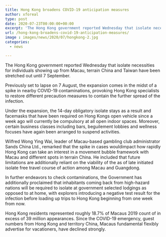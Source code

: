 ```yaml
---
title: Hong Kong broadens COVID-19 anticipation measures
author: xforeal 
type: post
date: 2020-07-23T00:00:00+00:00
excerpt: 'The Hong Kong government reported Wednesday that isolate necessities for individuals showing up from Macau, terrain China and Taiwan have been stretched out until 7 September '
url: /hong-kong-broadens-covid-19-anticipation-measures/
image : images/news/2020/07/hongkong-2.jpg
categories:
  - news

---
```

The Hong Kong government reported Wednesday that isolate necessities for individuals showing up from Macau, terrain China and Taiwan have been stretched out until 7 September. 

Previously set to lapse on 7 August, the expansion comes in the midst of a spike in nearby COVID-19 contaminations, provoking Hong Kong specialists to restore different precaution measures to contain the further spread of the infection. 

Under the expansion, the 14-day obligatory isolate stays as a result and facemasks that have been required on Hong Kongs open vehicle since a week ago will currently be compulsory at all open indoor spaces. Moreover, certain business classes including bars, beguilement lobbies and wellness focuses have again been arranged to suspend activities. 

Wilfred Wong Ying Wai, leader of Macau-based gambling club administrator Sands China Ltd., remarked that the spike in cases wouldimpact how rapidly Hong Kong can take an interest in a movement bubble framework with Macau and different spots in terrain China. He included that future limitations are additionally reliant on the viability of the as of late initiated isolate free travel course of action among Macau and Guangdong. 

In further endeavors to check contaminations, the Government has additionally proclaimed that inhabitants coming back from high-hazard nations will be required to isolate at government selected lodgings as opposed to at home, with explorers introducing a negative test result for the infection before loading up trips to Hong Kong beginning from one week from now. 

Hong Kong residents represented roughly 18.7&percnt; of Macaus 2019 count of in excess of 39 million appearances. Since the COVID-19 emergency, guest numbers from Hong Kong and territory China, Macaus fundamental flexibly advertise for vacationers, have declined strongly.